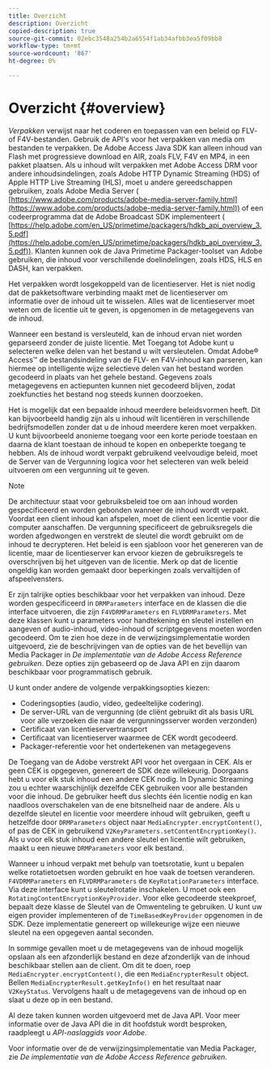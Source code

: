 ```yaml
---
title: Overzicht
description: Overzicht
copied-description: true
source-git-commit: 02ebc3548a254b2a6554f1ab34afbb3ea5f09bb8
workflow-type: tm+mt
source-wordcount: '867'
ht-degree: 0%

---
```


# Overzicht {#overview}

*Verpakken* verwijst naar het coderen en toepassen van een beleid op FLV- of F4V-bestanden. Gebruik de API&#39;s voor het verpakken van media om bestanden te verpakken. De Adobe Access Java SDK kan alleen inhoud van Flash met progressieve download en AIR, zoals FLV, F4V en MP4, in een pakket plaatsen. Als u inhoud wilt verpakken met Adobe Access DRM voor andere inhoudsindelingen, zoals Adobe HTTP Dynamic Streaming (HDS) of Apple HTTP Live Streaming (HLS), moet u andere gereedschappen gebruiken, zoals Adobe Media Server ( [https://www.adobe.com/products/adobe-media-server-family.html](https://www.adobe.com/products/adobe-media-server-family.html)) of een codeerprogramma dat de Adobe Broadcast SDK implementeert ( [https://help.adobe.com/en_US/primetime/packagers/hdkb_api_overview_3.5.pdf](https://help.adobe.com/en_US/primetime/packagers/hdkb_api_overview_3.5.pdf)). Klanten kunnen ook de Java Primetime Packager-toolset van Adobe gebruiken, die inhoud voor verschillende doelindelingen, zoals HDS, HLS en DASH, kan verpakken.

Het verpakken wordt losgekoppeld van de licentieserver. Het is niet nodig dat de pakketsoftware verbinding maakt met de licentieserver om informatie over de inhoud uit te wisselen. Alles wat de licentieserver moet weten om de licentie uit te geven, is opgenomen in de metagegevens van de inhoud.

Wanneer een bestand is versleuteld, kan de inhoud ervan niet worden geparseerd zonder de juiste licentie. Met Toegang tot Adobe kunt u selecteren welke delen van het bestand u wilt versleutelen. Omdat Adobe® Access™ de bestandsindeling van de FLV- en F4V-inhoud kan parseren, kan hiermee op intelligente wijze selectieve delen van het bestand worden gecodeerd in plaats van het gehele bestand. Gegevens zoals metagegevens en actiepunten kunnen niet gecodeerd blijven, zodat zoekfuncties het bestand nog steeds kunnen doorzoeken.

Het is mogelijk dat een bepaalde inhoud meerdere beleidsvormen heeft. Dit kan bijvoorbeeld handig zijn als u inhoud wilt licentiëren in verschillende bedrijfsmodellen zonder dat u de inhoud meerdere keren moet verpakken. U kunt bijvoorbeeld anonieme toegang voor een korte periode toestaan en daarna de klant toestaan de inhoud te kopen en onbeperkte toegang te hebben. Als de inhoud wordt verpakt gebruikend veelvoudige beleid, moet de Server van de Vergunning logica voor het selecteren van welk beleid uitvoeren om een vergunning uit te geven.

>[!NOTE]
>
>De architectuur staat voor gebruiksbeleid toe om aan inhoud worden gespecificeerd en worden gebonden wanneer de inhoud wordt verpakt. Voordat een client inhoud kan afspelen, moet de client een licentie voor die computer aanschaffen. De vergunning specificeert de gebruiksregels die worden afgedwongen en verstrekt de sleutel die wordt gebruikt om de inhoud te decrypteren. Het beleid is een sjabloon voor het genereren van de licentie, maar de licentieserver kan ervoor kiezen de gebruiksregels te overschrijven bij het uitgeven van de licentie. Merk op dat de licentie ongeldig kan worden gemaakt door beperkingen zoals vervaltijden of afspeelvensters.

Er zijn talrijke opties beschikbaar voor het verpakken van inhoud. Deze worden gespecificeerd in `DRMParameters` interface en de klassen die die interface uitvoeren, die zijn `F4VDRMParameters` en `FLVDRMParameters`. Met deze klassen kunt u parameters voor handtekening en sleutel instellen en aangeven of audio-inhoud, video-inhoud of scriptgegevens moeten worden gecodeerd. Om te zien hoe deze in de verwijzingsimplementatie worden uitgevoerd, zie de beschrijvingen van de opties van de het bevellijn van Media Packager in *De implementatie van de Adobe Access Reference gebruiken*. Deze opties zijn gebaseerd op de Java API en zijn daarom beschikbaar voor programmatisch gebruik.

U kunt onder andere de volgende verpakkingsopties kiezen:

* Coderingsopties (audio, video, gedeeltelijke codering).
* De server-URL van de vergunning (de cliënt gebruikt dit als basis URL voor alle verzoeken die naar de vergunningsserver worden verzonden)
* Certificaat van licentieservertransport
* Certificaat van licentieserver waarmee de CEK wordt gecodeerd.
* Packager-referentie voor het ondertekenen van metagegevens

De Toegang van de Adobe verstrekt API voor het overgaan in CEK. Als er geen CEK is opgegeven, genereert de SDK deze willekeurig. Doorgaans hebt u voor elk stuk inhoud een andere CEK nodig. In Dynamic Streaming zou u echter waarschijnlijk dezelfde CEK gebruiken voor alle bestanden voor die inhoud. De gebruiker heeft dus slechts één licentie nodig en kan naadloos overschakelen van de ene bitsnelheid naar de andere. Als u dezelfde sleutel en licentie voor meerdere inhoud wilt gebruiken, geeft u hetzelfde door `DRMParameters` object naar `MediaEncrypter.encryptContent()`, of pas de CEK in gebruikend `V2KeyParameters.setContentEncryptionKey()`. Als u voor elk stuk inhoud een andere sleutel en licentie wilt gebruiken, maakt u een nieuwe `DRMParameters` voor elk bestand.

Wanneer u inhoud verpakt met behulp van toetsrotatie, kunt u bepalen welke rotatietoetsen worden gebruikt en hoe vaak de toetsen veranderen. `F4VDRMParameters` en `FLVDRMParameters` de `KeyRotationParameters` interface. Via deze interface kunt u sleutelrotatie inschakelen. U moet ook een `RotatingContentEncryptionKeyProvider`. Voor elke gecodeerde steekproef, bepaalt deze klasse de Sleutel van de Omwenteling te gebruiken. U kunt uw eigen provider implementeren of de `TimeBasedKeyProvider` opgenomen in de SDK. Deze implementatie genereert op willekeurige wijze een nieuwe sleutel na een opgegeven aantal seconden.

In sommige gevallen moet u de metagegevens van de inhoud mogelijk opslaan als een afzonderlijk bestand en deze afzonderlijk van de inhoud beschikbaar stellen aan de client. Om dit te doen, roep `MediaEncrypter.encryptContent()`, die een `MediaEncrypterResult` object. Bellen `MediaEncrypterResult.getKeyInfo()` en het resultaat naar `V2KeyStatus`. Vervolgens haalt u de metagegevens van de inhoud op en slaat u deze op in een bestand.

Al deze taken kunnen worden uitgevoerd met de Java API. Voor meer informatie over de Java API die in dit hoofdstuk wordt besproken, raadpleegt u *API-naslaggids voor Adobe*.

Voor informatie over de de verwijzingsimplementatie van Media Packager, zie *De implementatie van de Adobe Access Reference gebruiken*.
